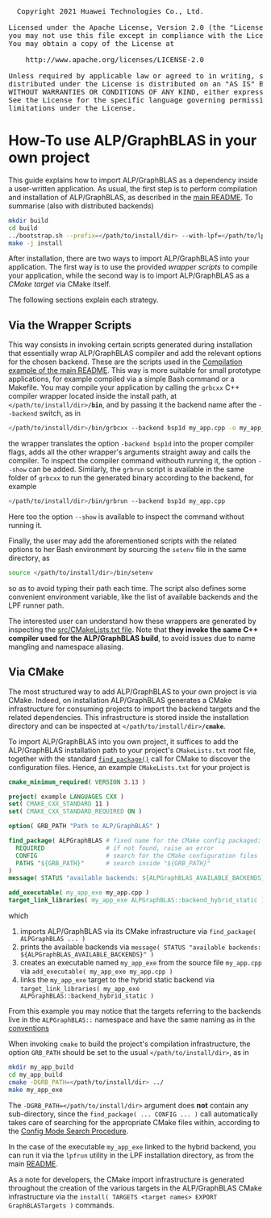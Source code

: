 
<pre>
  Copyright 2021 Huawei Technologies Co., Ltd.

Licensed under the Apache License, Version 2.0 (the "License");
you may not use this file except in compliance with the License.
You may obtain a copy of the License at

    http://www.apache.org/licenses/LICENSE-2.0

Unless required by applicable law or agreed to in writing, software
distributed under the License is distributed on an "AS IS" BASIS,
WITHOUT WARRANTIES OR CONDITIONS OF ANY KIND, either express or implied.
See the License for the specific language governing permissions and
limitations under the License.
</pre>

# How-To use ALP/GraphBLAS in your own project

This guide explains how to import ALP/GraphBLAS as a dependency inside a
user-written application.
As usual, the first step is to perform compilation and installation of
ALP/GraphBLAS, as described in the [main README](../README.md#quick-start).
To summarise (also with distributed backends)

```bash
mkdir build
cd build
../bootstrap.sh --prefix=</path/to/install/dir> --with-lpf=</path/to/lpf/installation/>
make -j install
```

After installation, there are two ways to import ALP/GraphBLAS into your
application.
The first way is to use the provided *wrapper scripts* to compile your
application, while the second way is to import ALP/GraphBLAS as a *CMake target*
via CMake itself.

The following sections explain each strategy.

## Via the Wrapper Scripts

This way consists in invoking certain scripts generated during installation that
essentially wrap ALP/GraphBLAS compiler and add the relevant options for the
chosen backend.
These are the scripts used in the
[Compilation example of the main README](../README.md#Compilation).
This way is more suitable for small prototype applications, for example compiled
via a simple Bash command or a Makefile.
You may compile your application by calling the `grbcxx` C++ compiler wrapper
located inside the install path, at `</path/to/install/dir>`**`/bin`**, and by
passing it the backend name after the `--backend` switch, as in

```bash
</path/to/install/dir>/bin/grbcxx --backend bsp1d my_app.cpp -o my_app_exe -Wall -Wextra -I<my_include_folder> ...
```

the wrapper translates the option `-backend bsp1d` into the proper compiler
flags, adds all the other wrapper's arguments straight away and calls the
compiler.
To inspect the compiler command withouth running it, the option `--show` can be
added.
Similarly, the `grbrun` script is available in the same folder of
`grbcxx` to run the generated binary according to the backend, for example

```bash
</path/to/install/dir>/bin/grbrun --backend bsp1d my_app.cpp
```

Here too the option `--show` is available to inspect the command without running
it.

Finally, the user may add the aforementioned scripts with the related options to
her Bash environment by sourcing the `setenv` file in the same directory, as

```bash
source </path/to/install/dir>/bin/setenv
```

so as to avoid typing their path each time.
The script also defines some convenient environment variable, like the list of
available backends and the LPF runner path.

The interested user can understand how these wrappers are generated by
inspecting the [src/CMakeLists.txt file](../src/CMakeLists.txt).
Note that **they invoke the same C++ compiler used for the ALP/GraphBLAS build**,
to avoid issues due to name mangling and namespace aliasing.

## Via CMake

The most structured way to add ALP/GraphBLAS to your own project is via CMake.
Indeed, on installation ALP/GraphBLAS generates a CMake infrastructure for
consuming projects to import the backend targets and the related dependencies.
This infrastructure is stored inside the installation directory and can be
inspected at `</path/to/install/dir>`**`/cmake`**.

To import ALP/GraphBLAS into you own project, it suffices to add the
ALP/GraphBLAS installation path to your project's `CMakeLists.txt` root file,
together with the standard
[`find_package()`](https://cmake.org/cmake/help/latest/command/find_package.html)
call for CMake to discover the configuration files.
Hence, an example `CMakeLists.txt` for your project is

```cmake
cmake_minimum_required( VERSION 3.13 )

project( example LANGUAGES CXX )
set( CMAKE_CXX_STANDARD 11 )
set( CMAKE_CXX_STANDARD_REQUIRED ON )

option( GRB_PATH "Path to ALP/GraphBLAS" )

find_package( ALPGraphBLAS # fixed name for the CMake config packaged: do not change!
  REQUIRED                 # if not found, raise an error
  CONFIG                   # search for the CMake configuration files
  PATHS "${GRB_PATH}"      # search inside "${GRB_PATH}"
)
message( STATUS "available backends: ${ALPGraphBLAS_AVAILABLE_BACKENDS}" ) # variable automatically added during find_package() call

add_executable( my_app_exe my_app.cpp )
target_link_libraries( my_app_exe ALPGraphBLAS::backend_hybrid_static )
```

which

1. imports ALP/GraphBLAS via its CMake infrastructure via
`find_package( ALPGraphBLAS ... )`
2. prints the available backends via
`message( STATUS "available backends: ${ALPGraphBLAS_AVAILABLE_BACKENDS}" )`
3. creates an executable named `my_app_exe` from the source file `my_app.cpp`
via `add_executable( my_app_exe my_app.cpp )`
4. links the `my_app_exe` target to the hybrid static backend via
`target_link_libraries( my_app_exe ALPGraphBLAS::backend_hybrid_static )`

From this example you may notice that the targets referring to the backends
live in the `ALPGraphBLAS::` namespace and have the same naming as in the
[conventions](Build_and_test_infra.md#naming-conventions-for-targets)

When invoking `cmake` to build the project's compilation infrastructure, the
option `GRB_PATH` should be set to the usual `</path/to/install/dir>`, as in

```bash
mkdir my_app_build
cd my_app_build
cmake -DGRB_PATH=</path/to/install/dir> ../
make my_app_exe
```

The `-DGRB_PATH=</path/to/install/dir>` argument does **not** contain any
sub-directory, since the `find_package( ... CONFIG ... )` call automatically
takes care of searching for the appropriate CMake files within, according to the
[Config Mode Search Procedure](https://cmake.org/cmake/help/latest/command/find_package.html#config-mode-search-procedure).

In the case of the executable `my_app_exe` linked to the hybrid backend, you can
run it via the `lpfrun` utility in the LPF installation directory, as from the
main [README](../README.md#running).

As a note for developers, the CMake import infrastructure is generated
throughout the creation of the various targets in the ALP/GraphBLAS CMake
infrastructure via the
`install( TARGETS <target names> EXPORT GraphBLASTargets )` commands.
